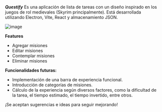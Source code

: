 ***Questify***
Es una aplicación de lista de tareas con un diseño inspirado en los juegos de rol medievales (Skyrim principalmente). 
Está desarrollada utilizando Electron, Vite, React y almacenamiento JSON.

![image](https://github.com/facuga7van/Questify/assets/70443572/cb93f654-2adc-4611-901b-fc50170a0b7a)

**Features**
- Agregar misiones
- Editar misiones
- Contemplar misiones
- Eliminar misiones

**Funcionalidades futuras:**

- Implementación de una barra de experiencia funcional.
- Introducción de categorías de misiones.
- Cálculo de la experiencia según diversos factores, como la dificultad de la tarea, el tiempo estimado, el tiempo invertido, entre otros.

¡Se aceptan sugerencias e ideas para seguir mejorando!

